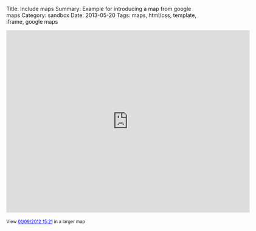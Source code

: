 Title: Include maps
Summary: Example for introducing a map from google maps
Category: sandbox
Date: 2013-05-20
Tags: maps, html/css, template, iframe, google maps

<iframe class="entry2" width="640" height="480" frameborder="0" scrolling="no" marginheight="0" marginwidth="0" src="https://maps.google.com/maps/ms?msa=0&amp;msid=210914235585502750469.0004c8a45b3c9e4402d34&amp;ie=UTF8&amp;t=m&amp;ll=52.110037,5.193186&amp;spn=0.025302,0.054932&amp;z=14&amp;output=embed"></iframe><div style="clear: both;"></div><br /><small>View <a href="https://maps.google.com/maps/ms?msa=0&amp;msid=210914235585502750469.0004c8a45b3c9e4402d34&amp;ie=UTF8&amp;t=m&amp;ll=52.110037,5.193186&amp;spn=0.025302,0.054932&amp;z=14&amp;source=embed" style="color:#0000FF;text-align:left">01/09/2012 15:21</a> in a larger map</small>